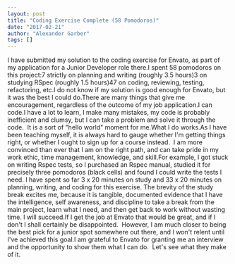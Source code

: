 ```yaml
---
layout: post
title: "Coding Exercise Complete (58 Pomodoros)"
date: "2017-02-21"
author: "Alexander Garber"
tags: []
---
```


I have submitted my solution to the coding exercise for Envato, as part of my application for a Junior Developer role there.I spent 58 pomodoros on this project:7 strictly on planning and writing (roughly 3.5 hours)3 on studying RSpec (roughly 1.5 hours)47 on coding, reviewing, testing, refactoring, etc.I do not know if my solution is good enough for Envato, but it was the best I could do.There are many things that give me encouragement, regardless of the outcome of my job application.I can code.I have a lot to learn, I make many mistakes, my code is probably inefficient and clumsy, but I can take a problem and solve it through the code.  It is a sort of "hello world" moment for me.What I do works.As I have been teaching myself, it is always hard to gauge whether I'm getting things right, or whether I ought to sign up for a course instead.  I am more convinced than ever that I am on the right path, and can take pride in my work ethic, time management, knowledge, and skill.For example, I got stuck on writing Rspec tests, so I purchased an Rspec manual, studied it for precisely three pomodoros (black cells) and found I could write the tests I need. I have spent so far 3 x 20 minutes on study and 33 x 20 minutes on planning, writing, and coding for this exercise. The brevity of the study break excites me, because it is tangible, documented evidence that I have the intelligence, self awareness, and discipline to take a break from the main project, learn what I need, and then get back to work without wasting time. I will succeed.If I get the job at Envato that would be great, and if I don't I shall certainly be disappointed.  However, I am much closer to being the best pick for a junior spot somewhere out there, and I won't relent until I've achieved this goal.I am grateful to Envato for granting me an interview and the opportunity to show them what I can do.  Let's see what they make of it.